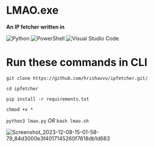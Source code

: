 # LMAO.exe
**An IP fetcher written in**

![Python](https://img.shields.io/badge/python-3670A0?style=for-the-badge&logo=python&logoColor=ffdd54) ![PowerShell](https://img.shields.io/badge/PowerShell-%235391FE.svg?style=for-the-badge&logo=powershell&logoColor=white)	![Visual Studio Code](https://img.shields.io/badge/Visual%20Studio%20Code-0078d7.svg?style=for-the-badge&logo=visual-studio-code&logoColor=white)

 # Run these commands in CLI
```git clone https://github.com/hrishavvv/ipfetcher.git/```

```cd ipfetcher```

```pip install -r requirements.txt```

```chmod +x *```

```python3 lmao.py``` *OR*
```bash lmao.sh```


![Screenshot_2023-12-08-15-01-58-79_84d3000e3f4017145260f7618db1d683](https://github.com/Hrishavvv/ipfetcher/assets/114722342/50326a52-3155-429d-bd42-e15fdcb56508)
